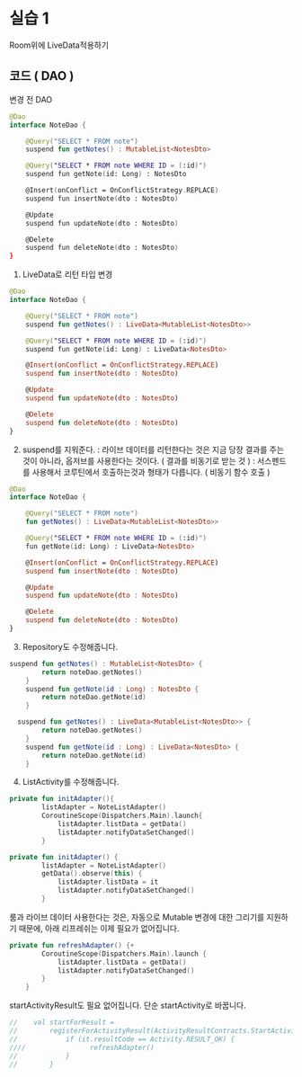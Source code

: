 # 실습 1

Room위에 LiveData적용하기

## 코드 ( DAO )

변경 전 DAO

```kotlin
@Dao
interface NoteDao {

    @Query("SELECT * FROM note")
    suspend fun getNotes() : MutableList<NotesDto>

    @Query("SELECT * FROM note WHERE ID = (:id)")
    suspend fun getNote(id: Long) : NotesDto

    @Insert(onConflict = OnConflictStrategy.REPLACE)
    suspend fun insertNote(dto : NotesDto)

    @Update
    suspend fun updateNote(dto : NotesDto)

    @Delete
    suspend fun deleteNote(dto : NotesDto)
}
```

1. LiveData로 리턴 타입 변경

```kotlin
@Dao
interface NoteDao {

    @Query("SELECT * FROM note")
    suspend fun getNotes() : LiveData<MutableList<NotesDto>>

    @Query("SELECT * FROM note WHERE ID = (:id)")
    suspend fun getNote(id: Long) : LiveData<NotesDto>

    @Insert(onConflict = OnConflictStrategy.REPLACE)
    suspend fun insertNote(dto : NotesDto)

    @Update
    suspend fun updateNote(dto : NotesDto)

    @Delete
    suspend fun deleteNote(dto : NotesDto)
}
```

2. suspend를 지워준다.
   : 라이브 데이터를 리턴한다는 것은 지금 당장 결과를 주는 것이 아니라, 옵저브를 사용한다는 것이다. ( 결과를 비동기로 받는 것 )
   : 서스펜드를 사용해서 코루틴에서 호출하는것과 형태가 다릅니다. ( 비동기 함수 호출 )

```kotlin
@Dao
interface NoteDao {

    @Query("SELECT * FROM note")
    fun getNotes() : LiveData<MutableList<NotesDto>>

    @Query("SELECT * FROM note WHERE ID = (:id)")
    fun getNote(id: Long) : LiveData<NotesDto>

    @Insert(onConflict = OnConflictStrategy.REPLACE)
    suspend fun insertNote(dto : NotesDto)

    @Update
    suspend fun updateNote(dto : NotesDto)

    @Delete
    suspend fun deleteNote(dto : NotesDto)
}
```

3. Repository도 수정해줍니다.

```kotlin
suspend fun getNotes() : MutableList<NotesDto> {
        return noteDao.getNotes()
    }
    suspend fun getNote(id : Long) : NotesDto {
        return noteDao.getNote(id)
    }
```

```kotlin
  suspend fun getNotes() : LiveData<MutableList<NotesDto>> {
        return noteDao.getNotes()
    }
    suspend fun getNote(id : Long) : LiveData<NotesDto> {
        return noteDao.getNote(id)
    }
```

4. ListActivity를 수정해줍니다.

```kotlin
private fun initAdapter(){
        listAdapter = NoteListAdapter()
        CoroutineScope(Dispatchers.Main).launch{
            listAdapter.listData = getData()
            listAdapter.notifyDataSetChanged()
        }
```

```kotlin
private fun initAdapter() {
        listAdapter = NoteListAdapter()
        getData().observe(this) {
            listAdapter.listData = it
            listAdapter.notifyDataSetChanged()
        }

```

룸과 라이브 데이터 사용한다는 것은, 자동으로 Mutable 변경에 대한 그리기를 지원하기 때문에, 아래 리프레쉬는 이제 필요가 없어집니다.

```kotlin
private fun refreshAdapter() {+
        CoroutineScope(Dispatchers.Main).launch {
            listAdapter.listData = getData()
            listAdapter.notifyDataSetChanged()
        }
    }
```

startActivityResult도 필요 없어집니다. 단순 startActivity로 바꿉니다.

```kotlin
//    val startForResult =
//        registerForActivityResult(ActivityResultContracts.StartActivityForResult()) {
//            if (it.resultCode == Activity.RESULT_OK) {
////                refreshAdapter()
//            }
//        }
```
